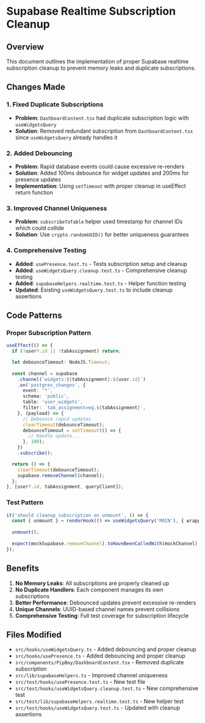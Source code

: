 # Supabase Realtime Subscription Cleanup

## Overview
This document outlines the implementation of proper Supabase realtime subscription cleanup to prevent memory leaks and duplicate subscriptions.

## Changes Made

### 1. Fixed Duplicate Subscriptions
- **Problem**: `DashboardContent.tsx` had duplicate subscription logic with `useWidgetsQuery`
- **Solution**: Removed redundant subscription from `DashboardContent.tsx` since `useWidgetsQuery` already handles it

### 2. Added Debouncing
- **Problem**: Rapid database events could cause excessive re-renders
- **Solution**: Added 100ms debounce for widget updates and 200ms for presence updates
- **Implementation**: Using `setTimeout` with proper cleanup in useEffect return function

### 3. Improved Channel Uniqueness
- **Problem**: `subscribeToTable` helper used timestamp for channel IDs which could collide
- **Solution**: Use `crypto.randomUUID()` for better uniqueness guarantees

### 4. Comprehensive Testing
- **Added**: `usePresence.test.ts` - Tests subscription setup and cleanup
- **Added**: `useWidgetsQuery.cleanup.test.ts` - Comprehensive cleanup testing
- **Added**: `supabaseHelpers.realtime.test.ts` - Helper function testing
- **Updated**: Existing `useWidgetsQuery.test.ts` to include cleanup assertions

## Code Patterns

### Proper Subscription Pattern
```typescript
useEffect(() => {
  if (!user?.id || !tabAssignment) return;

  let debounceTimeout: NodeJS.Timeout;
  
  const channel = supabase
    .channel(`widgets:${tabAssignment}:${user.id}`)
    .on('postgres_changes', {
      event: '*',
      schema: 'public',
      table: 'user_widgets',
      filter: `tab_assignment=eq.${tabAssignment}`,
    }, (payload) => {
      // Debounce rapid updates
      clearTimeout(debounceTimeout);
      debounceTimeout = setTimeout(() => {
        // Handle update...
      }, 100);
    })
    .subscribe();

  return () => {
    clearTimeout(debounceTimeout);
    supabase.removeChannel(channel);
  };
}, [user?.id, tabAssignment, queryClient]);
```

### Test Pattern
```typescript
it('should cleanup subscription on unmount', () => {
  const { unmount } = renderHook(() => useWidgetsQuery('MAIN'), { wrapper });
  
  unmount();
  
  expect(mockSupabase.removeChannel).toHaveBeenCalledWith(mockChannel);
});
```

## Benefits

1. **No Memory Leaks**: All subscriptions are properly cleaned up
2. **No Duplicate Handlers**: Each component manages its own subscriptions
3. **Better Performance**: Debounced updates prevent excessive re-renders
4. **Unique Channels**: UUID-based channel names prevent collisions
5. **Comprehensive Testing**: Full test coverage for subscription lifecycle

## Files Modified

- `src/hooks/useWidgetsQuery.ts` - Added debouncing and proper cleanup
- `src/hooks/usePresence.ts` - Added debouncing and proper cleanup
- `src/components/PipBoy/DashboardContent.tsx` - Removed duplicate subscription
- `src/lib/supabaseHelpers.ts` - Improved channel uniqueness
- `src/test/hooks/usePresence.test.ts` - New test file
- `src/test/hooks/useWidgetsQuery.cleanup.test.ts` - New comprehensive test
- `src/test/lib/supabaseHelpers.realtime.test.ts` - New helper test
- `src/test/hooks/useWidgetsQuery.test.ts` - Updated with cleanup assertions